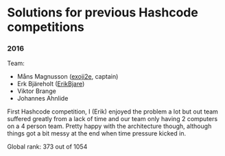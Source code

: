 # Solutions for previous Hashcode competitions

### 2016

Team:

 - Måns Magnusson ([exoji2e](https://github.com/exoji2e), captain)
 - Erk Bjäreholt ([ErikBjare](https://github.com/ErikBjare))
 - Viktor Brange
 - Johannes Ahnlide

First Hashcode competition, I (Erik) enjoyed the problem a lot but out team suffered greatly from a lack of time and our team only having 2 computers on a 4 person team. Pretty happy with the architecture though, although things got a bit messy at the end when time pressure kicked in.

Global rank: 373 out of 1054
